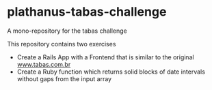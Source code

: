 # plathanus-tabas-challenge
A mono-repository for the tabas challenge

This repository contains two exercises
- Create a Rails App with a Frontend that is similar to the original www.tabas.com.br
- Create a Ruby function which returns solid blocks of date intervals without gaps from the input array
